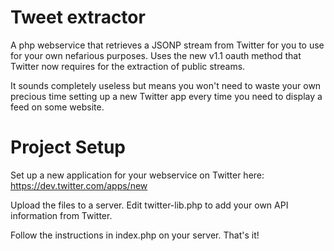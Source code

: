 Tweet extractor
===========

A php webservice that retrieves a JSONP stream from Twitter for you to use for your own nefarious purposes. 
Uses the new v1.1 oauth method that Twitter now requires for the extraction of public streams.

It sounds completely useless but means you won't need to waste your own precious time setting up a new Twitter app every time you need to display a feed on some website. 

# Project Setup

Set up a new application for your webservice on Twitter here: https://dev.twitter.com/apps/new

Upload the files to a server. Edit twitter-lib.php to add your own API information from Twitter. 

Follow the instructions in index.php on your server. That's it! 